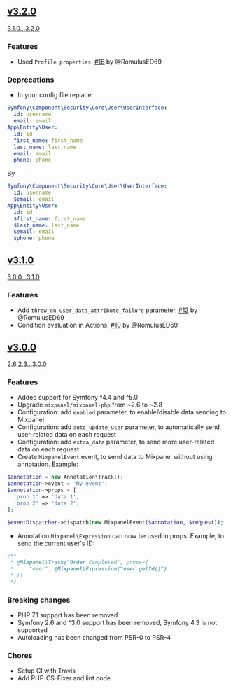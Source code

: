 ## [v3.2.0](https://github.com/gordalina/GordalinaMixpanelBundle/releases/tag/3.1.0)

[3.1.0...3.2.0](https://github.com/gordalina/GordalinaMixpanelBundle/compare/3.1.0...3.2.0)

### Features

- Used `Profile properties`. [#16](https://github.com/gordalina/GordalinaMixpanelBundle/pull/16) by @RomulusED69

### Deprecations

- In your config file replace

```yaml
Symfony\Component\Security\Core\User\UserInterface:
  id: username
  email: email
App\Entity\User:
  id: id
  first_name: first_name
  last_name: last_name
  email: email
  phone: phone
```
By
```yaml
Symfony\Component\Security\Core\User\UserInterface:
  id: username
  $email: email
App\Entity\User:
  id: id
  $first_name: first_name
  $last_name: last_name
  $email: email
  $phone: phone
```

## [v3.1.0](https://github.com/gordalina/GordalinaMixpanelBundle/releases/tag/3.1.0)

[3.0.0...3.1.0](https://github.com/gordalina/GordalinaMixpanelBundle/compare/3.0.0...3.1.0)

### Features

- Add `throw_on_user_data_attribute_failure` parameter. [#12](https://github.com/gordalina/GordalinaMixpanelBundle/pull/12) by @RomulusED69
- Condition evaluation in Actions. [#10](https://github.com/gordalina/GordalinaMixpanelBundle/pull/10) by @RomulusED69

## [v3.0.0](https://github.com/gordalina/GordalinaMixpanelBundle/releases/tag/3.0.0)

[2.6.2.3...3.0.0](https://github.com/gordalina/GordalinaMixpanelBundle/compare/2.6.2.3...3.0.0)

### Features

- Added support for Symfony ^4.4 and ^5.0
- Upgrade `mixpanel/mixpanel-php` from ~2.6 to ~2.8
- Configuration: add `enabled` parameter, to enable/disable data sending to Mixpanel
- Configuration: add `auto_update_user` parameter, to automatically send user-related data on each request
- Configuration: add `extra_data` parameter, to send more user-related data on each request
- Create `MixpanelEvent` event, to send data to Mixpanel without using annotation. Example:

```php
$annotation = new Annotation\Track();
$annotation->event = 'My event';
$annotation->props = [
  'prop 1' => 'data 1',
  'prop 2' => 'data 2',
];

$eventDispatcher->dispatch(new MixpanelEvent($annotation, $request));
```

- Annotation `Mixpanel\Expression` can now be used in props. Example, to send the current user's ID:

```php
/**
 * @Mixpanel\Track("Order Completed", props={
 *     "user": @Mixpanel\Expression("user.getId()")
 * })
 */
```

### Breaking changes

- PHP 7.1 support has been removed
- Symfony 2.6 and ^3.0 support has been removed, Symfony 4.3 is not supported
- Autoloading has been changed from PSR-0 to PSR-4

### Chores

- Setup CI with Travis
- Add PHP-CS-Fixer and lint code
